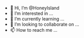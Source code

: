 - 👋 Hi, I’m @HoneyIsland
- 👀 I’m interested in ...
- 🌱 I’m currently learning ...
- 💞️ I’m looking to collaborate on ...
- 📫 How to reach me ...

<!---
HoneyIsland/HoneyIsland is a ✨ special ✨ repository because its `README.md` (this file) appears on your GitHub profile.
You can click the Preview link to take a look at your changes.
--->
